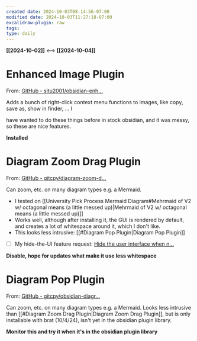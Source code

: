 ```yaml
---
created date: 2024-10-03T08:14:56-07:00
modified date: 2024-10-03T11:27:18-07:00
excalidraw-plugin: raw
tags: 
type: daily
---
```

**[[2024-10-02]]**  <-->  **[[2024-10-04]]**


# Enhanced Image Plugin
From: [GitHub - situ2001/obsidian-enh...](https://github.com/situ2001/obsidian-enhanced-image)

Adds a bunch of right-click context menu functions to images, like copy, save as, show in finder, ... I

have wanted to do these things before in stock obsidian, and it was messy, so these are nice features.

**Installed**

# Diagram Zoom Drag Plugin
From: [GitHub - gitcpy/diagram-zoom-d...](https://github.com/gitcpy/diagram-zoom-drag)

Can zoom, etc. on many diagram types e.g. a Mermaid.

- I tested on [[University Pick Process Mermaid Diagram#Mehrmaid of V2 w/ octagonal means (a little messed up)|Mehrmaid of V2 w/ octagonal means (a little messed up)]]
- Works well, although after installing it, the GUI is rendered by default, and creates a lot of whitespace around it, which I don't like.
- This looks less intrusive: [[#Diagram Pop Plugin|Diagram Pop Plugin]]
- [ ] My hide-the-UI feature request: [Hide the user interface when n...](https://github.com/gitcpy/diagram-zoom-drag/issues/26)

**Disable, hope for updates what make it use less whitespace**
# Diagram Pop Plugin
From: [GitHub - gitcpy/obsidian-diagr...](https://github.com/gitcpy/obsidian-diagram-pop)

Can zoom, etc. on many diagram types e.g. a Mermaid. Looks less intrusive than [[#Diagram Zoom Drag Plugin|Diagram Zoom Drag Plugin]], but is only installable with brat (10/4/24), isn't yet in the obsidian plugin library.

**Monitor this and try it when it's in the obsidian plugin library**


